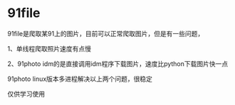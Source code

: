 # 91file
91file是爬取某91上的图片，目前可以正常爬取图片，但是有一些问题，

1、单线程爬取照片速度有点慢

2、91photo idm的是直接调用idm程序下载图片，速度比python下载图片快一点

91photo linux版本多进程解决以上两个问题，很稳定

仅供学习使用
